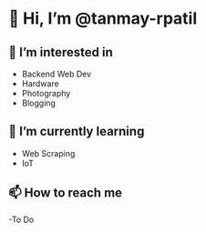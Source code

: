 # 👋 Hi, I’m @tanmay-rpatil

## 👀 I’m interested in 
  - Backend Web Dev
  - Hardware 
  - Photography
  - Blogging 
## 🌱 I’m currently learning 
  - Web Scraping
  - IoT

## 📫 How to reach me 
  -To Do

<!---
tanmay-rpatil/tanmay-rpatil is a ✨ special ✨ repository because its `README.md` (this file) appears on your GitHub profile.
You can click the Preview link to take a look at your changes.
--->
